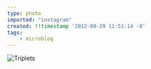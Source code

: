 ```yaml
---
type: photo
imported: "instagram"
created: !!timestamp '2012-09-29 11:51:14 -8'
tags:
    - microblog
---
```

![Triplets](/media/images/photos/2012/09/9a4447e740f07481d684dba4afc316cd.jpg)

